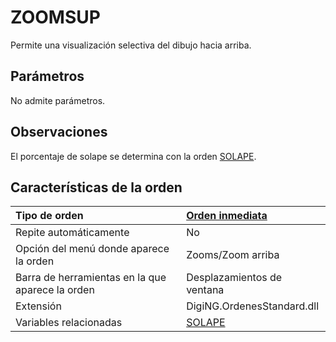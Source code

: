 # ZOOMSUP

Permite una visualización selectiva del dibujo hacia arriba.

## Parámetros

No admite parámetros.

## Observaciones

El porcentaje de solape se determina con la orden [SOLAPE](/digi3d-net/referencia/digi3d.net/ventana-de-dibujo/ordenes/z/SOLAPE.html).

## Características de la orden

| Tipo de orden | [Orden inmediata](zoomsup.md) |
| :--- | :--- |
| Repite automáticamente | No |
| Opción del menú donde aparece la orden | Zooms/Zoom arriba |
| Barra de herramientas en la que aparece la orden | Desplazamientos de ventana |
| Extensión | DigiNG.OrdenesStandard.dll |
| Variables relacionadas | [SOLAPE](/digi3d-net/referencia/digi3d.net/ventana-de-dibujo/ordenes/z/SOLAPE.html) |


